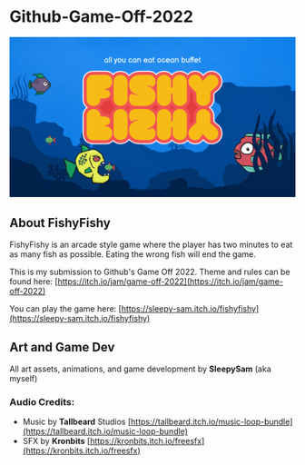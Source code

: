 # Github-Game-Off-2022

![FishyFishy game banner](https://github.com/Samalmohanna1/github-game-off-2022/blob/main/FishyFishy/Thumbnail.png)

## About FishyFishy

FishyFishy is an arcade style game where the player has two minutes to eat as many fish as possible. Eating the wrong fish will end the game.

This is my submission to Github's Game Off 2022. Theme and rules can be found here: [https://itch.io/jam/game-off-2022](https://itch.io/jam/game-off-2022)

You can play the game here: [https://sleepy-sam.itch.io/fishyfishy](https://sleepy-sam.itch.io/fishyfishy)

## Art and Game Dev
All art assets, animations, and game development by **SleepySam** (aka myself)

### Audio Credits:
- Music by **Tallbeard** Studios [https://tallbeard.itch.io/music-loop-bundle](https://tallbeard.itch.io/music-loop-bundle)
- SFX by **Kronbits** [https://kronbits.itch.io/freesfx](https://kronbits.itch.io/freesfx)